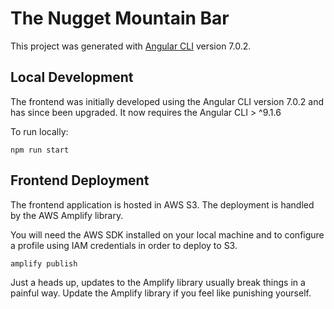 # The Nugget Mountain Bar

This project was generated with [Angular CLI](https://github.com/angular/angular-cli) version 7.0.2.

## Local Development

The frontend was initially developed using the Angular CLI version 7.0.2 and has since been upgraded.  It now requires the Angular CLI  > ^9.1.6

To run locally:
```
npm run start
```
## Frontend Deployment

The frontend application is hosted in AWS S3.  The deployment is handled by the AWS Amplify library.

You will need the AWS SDK installed on your local machine and to configure a profile using IAM credentials in order to deploy to S3.
```
amplify publish
```
Just a heads up, updates to the Amplify library usually break things in a painful way.  Update the Amplify library if you feel like punishing yourself.
